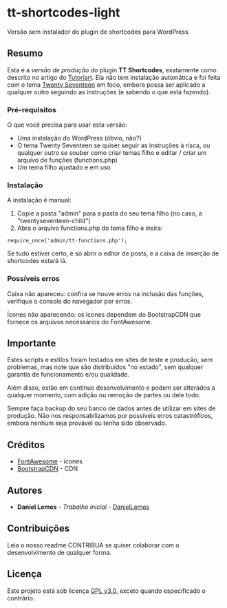 # tt-shortcodes-light
Versão sem instalador do plugin de shortcodes para WordPress.


## Resumo

Esta é a *versão de produção* do plugin **TT Shortcodes**, exatamente como descrito no artigo do [Tutoriart](https://www.tutoriart.com.br/?p=8941). Ela não tem instalação automática e foi feita com o tema [Twenty Seventeen](https://br.wordpress.org/themes/twentyseventeen) em foco, embora possa ser aplicado a qualquer outro seguindo as instruções (e sabendo o que está fazendo).


### Pré-requisitos

O que você precisa para usar esta versão:

* Uma instalação do WordPress (óbvio, não?)
* O tema Twenty Seventeen se quiser seguir as instruções à risca, ou qualquer outro se souber como criar temas filho e editar / criar um arquivo de funções (functions.php)
* Um tema filho ajustado e em uso


### Instalação

A instalação é manual:

1. Copie a pasta "admin" para a pasta do seu tema filho (no caso, a "twentyseventeen-child")
2. Abra o arquivo functions.php do tema filho e insira:
```
require_once('admin/tt-functions.php');
```
Se tudo estiver certo, é só abrir o editor de posts, e a caixa de inserção de shortcodes estará lá.


### Possíveis erros

Caixa não apareceu: confira se houve erros na inclusão das funções, verifique o console do navegador por erros.

Ícones não aparecendo: os ícones dependem do BootstrapCDN que fornece os arquivos necessários do FontAwesome.


## Importante

Estes scripts e estilos foram testados em sites de teste e produção, sem problemas, mas note que são distribuídos "no estado", sem qualquer garantia de funcionamento e/ou qualidade.

Além disso, estão em contínuo desenvolvimento e podem ser alterados a qualquer momento, com adição ou remoção de partes ou dele todo.

Sempre faça backup do seu banco de dados antes de utilizar em sites de produção. Não nos responsabilizamos por possíveis erros catastróficos, embora nenhum seja provável ou tenha sido observado.


## Créditos

* [FontAwesome](http://fontawesome.io/) - ícones
* [BootstrapCDN](https://www.bootstrapcdn.com/fontawesome/) - CDN


## Autores

* **Daniel Lemes** - *Trabalho inicial* - [DanielLemes](https://github.com/DanielLemes)


## Contribuições

Leia o nosso readme CONTRIBUA se quiser colaborar com o desenvolvimento de qualquer forma.


## Licença

Este projeto está sob licença [GPL v3.0](https://www.gnu.org/licenses/gpl-3.0.en.html), exceto quando especificado o contrário.
